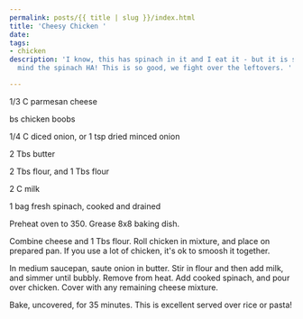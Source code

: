 ```yaml
---
permalink: posts/{{ title | slug }}/index.html
title: 'Cheesy Chicken '
date: 
tags:
- chicken
description: 'I know, this has spinach in it and I eat it - but it is so good I don''t
  mind the spinach HA! This is so good, we fight over the leftovers. '

---
```

1/3 C parmesan cheese

bs chicken boobs

1/4 C diced onion, or 1 tsp dried minced onion

2 Tbs butter

2 Tbs flour, and 1 Tbs flour

2 C milk

1 bag fresh spinach, cooked and drained

Preheat oven to 350. Grease 8x8 baking dish.

Combine cheese and 1 Tbs flour. Roll chicken in mixture, and place on prepared pan. If you use a lot of chicken, it's ok to smoosh it together. 

In medium saucepan, saute onion in butter. Stir in flour and then add milk, and simmer until bubbly. Remove from heat. Add cooked spinach, and pour over chicken. Cover with any remaining cheese mixture. 

Bake, uncovered, for 35 minutes. This is excellent served over rice or pasta!